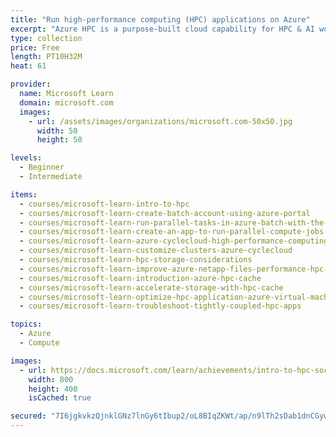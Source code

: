 ```yaml
---
title: "Run high-performance computing (HPC) applications on Azure"
excerpt: "Azure HPC is a purpose-built cloud capability for HPC & AI workload, using leading-edge processors and HPC-class InfiniBand interconnect, to deliver the best application performance, scalability, and value. Azure HPC enables users to unlock innovation, productivity, and business agility, through a highly available range of HPC & AI technologies that can be dynamically allocated as your business and technical needs change. This learning path is a series of modules that help you get started on Azure HPC - you can choose topics you are most interested in or progress through each of them one by one."
type: collection
price: Free
length: PT10H32M
heat: 61

provider:
  name: Microsoft Learn
  domain: microsoft.com
  images:
    - url: /assets/images/organizations/microsoft.com-50x50.jpg
      width: 50
      height: 50

levels:
  - Beginner
  - Intermediate

items:
  - courses/microsoft-learn-intro-to-hpc
  - courses/microsoft-learn-create-batch-account-using-azure-portal
  - courses/microsoft-learn-run-parallel-tasks-in-azure-batch-with-the-azure-cli
  - courses/microsoft-learn-create-an-app-to-run-parallel-compute-jobs-in-azure-batch
  - courses/microsoft-learn-azure-cyclecloud-high-performance-computing
  - courses/microsoft-learn-customize-clusters-azure-cyclecloud
  - courses/microsoft-learn-hpc-storage-considerations
  - courses/microsoft-learn-improve-azure-netapp-files-performance-hpc-eda-best-practices
  - courses/microsoft-learn-introduction-azure-hpc-cache
  - courses/microsoft-learn-accelerate-storage-with-hpc-cache
  - courses/microsoft-learn-optimize-hpc-application-azure-virtual-machines-series
  - courses/microsoft-learn-troubleshoot-tightly-coupled-hpc-apps

topics:
  - Azure
  - Compute

images:
  - url: https://docs.microsoft.com/learn/achievements/intro-to-hpc-social.png
    width: 800
    height: 400
    isCached: true

secured: "7I6jgkvkzQjnklGNz7lnGy6tIbup2/oL8BIqZKWt/ap/n9lTh2sDab1dnCGywYhNpGPcKOotyrCoE9gmZYwkEoX90UOrgjGBIA+YC7Mm4M9IcDR2JDP6r9Ps0qgqllRpWchLtcPe9rRG5b3DFCkfwHlUCWdvUlaLOyyRnfuVYtP1hQS0/Wa6UBqivSDaLiuobQqfqH4UlpN1YNX5fkzh13UdLChENC/KxH1xNLmlsiULRqcg5Il55FZQF6W9x+gXwJELCFzElHd0KQg8YTE+6/Ivr3U2i8aK14XS+YubP/7nZkkhoJEmgaGb0R1eElVdl6EaiRHJuxzhYaTKbyJ6UPjghdaQ5J8UmasytzsGTwk=;5H6tcRHPH2P8+z9OPvoH8Q=="
---
```


